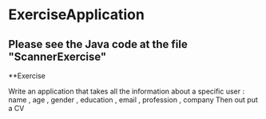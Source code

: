 # ExerciseApplication

## Please see the Java code at the file "ScannerExercise"


**Exercise 

Write an application that takes all the information about a specific user :
name , age , gender , education , email , profession , company
Then out put a CV

